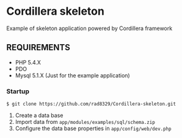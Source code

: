 # Cordillera skeleton
Example of skeleton application powered by Cordillera framework

REQUIREMENTS
--------------

- PHP 5.4.X
- PDO
- Mysql 5.1.X (Just for the example application)

### Startup
	$ git clone https://github.com/rad8329/Cordillera-skeleton.git
	
1. Create a data base
2. Import data from `app/modules/examples/sql/schema.zip`
3. Configure the data base properties in `app/config/web/dev.php`
